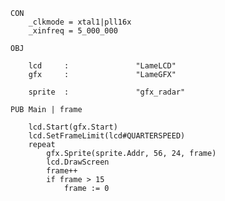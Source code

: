 
    CON
        _clkmode = xtal1|pll16x
        _xinfreq = 5_000_000

    OBJ

        lcd     :               "LameLCD"
        gfx     :               "LameGFX"

        sprite  :               "gfx_radar"

    PUB Main | frame

        lcd.Start(gfx.Start)
        lcd.SetFrameLimit(lcd#QUARTERSPEED)
        repeat
            gfx.Sprite(sprite.Addr, 56, 24, frame)
            lcd.DrawScreen
            frame++
            if frame > 15
                frame := 0
